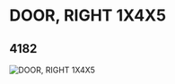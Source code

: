 # DOOR, RIGHT 1X4X5
## 4182
![DOOR, RIGHT 1X4X5](https://lc-www-live-s.legocdn.com/media/bricks/5/2/418202.jpg)